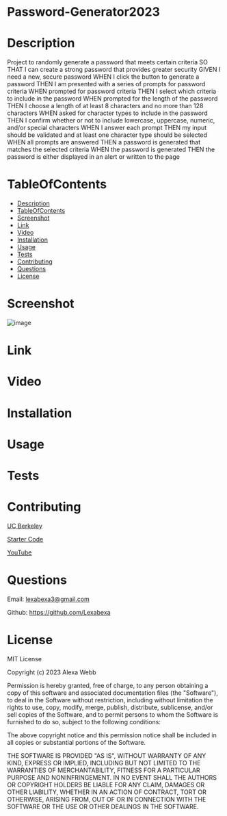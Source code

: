 # Password-Generator2023

# Description
Project to randomly generate a password that meets certain criteria SO THAT I can create a strong password that provides greater security GIVEN I need a new, secure password WHEN I click the button to generate a password THEN I am presented with a series of prompts for password criteria WHEN prompted for password criteria THEN I select which criteria to include in the password WHEN prompted for the length of the password THEN I choose a length of at least 8 characters and no more than 128 characters WHEN asked for character types to include in the password THEN I confirm whether or not to include lowercase, uppercase, numeric, and/or special characters WHEN I answer each prompt THEN my input should be validated and at least one character type should be selected WHEN all prompts are answered THEN a password is generated that matches the selected criteria WHEN the password is generated THEN the password is either displayed in an alert or written to the page
# TableOfContents
* [Description](#description)
* [TableOfContents](#tableofcontents)
* [Screenshot](#Screenshot)
* [Link](#Link)
* [Video](#Video)
* [Installation](#installation)
* [Usage](#usage)
* [Tests](#tests)
* [Contributing](#contributing)
* [Questions](#questions)
* [License](#license)
# Screenshot
![image](https://github.com/Lexabexa/Password-Generator2023/assets/130160635/a29a9ef5-a5b3-421d-ba1a-125e6145a668)

# Link
# Video
# Installation
# Usage
# Tests
# Contributing
[UC Berkeley](https://courses.bootcampspot.com/courses/3634/external_tools/249)

[Starter Code](https://github.com/coding-boot-camp/friendly-parakeet)

[YouTube](http://youtube.com)


# Questions
Email: lexabexa3@gmail.com 

Github: https://github.com/Lexabexa
# License
MIT License

Copyright (c) 2023 Alexa Webb

Permission is hereby granted, free of charge, to any person obtaining a copy of this software and associated documentation files (the "Software"), to deal in the Software without restriction, including without limitation the rights to use, copy, modify, merge, publish, distribute, sublicense, and/or sell copies of the Software, and to permit persons to whom the Software is furnished to do so, subject to the following conditions:

The above copyright notice and this permission notice shall be included in all copies or substantial portions of the Software.

THE SOFTWARE IS PROVIDED "AS IS", WITHOUT WARRANTY OF ANY KIND, EXPRESS OR IMPLIED, INCLUDING BUT NOT LIMITED TO THE WARRANTIES OF MERCHANTABILITY, FITNESS FOR A PARTICULAR PURPOSE AND NONINFRINGEMENT. IN NO EVENT SHALL THE AUTHORS OR COPYRIGHT HOLDERS BE LIABLE FOR ANY CLAIM, DAMAGES OR OTHER LIABILITY, WHETHER IN AN ACTION OF CONTRACT, TORT OR OTHERWISE, ARISING FROM, OUT OF OR IN CONNECTION WITH THE SOFTWARE OR THE USE OR OTHER DEALINGS IN THE SOFTWARE.

